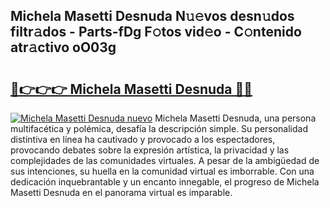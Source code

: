 ## Michela Masetti Desnuda N𝚞𝚎vos desn𝚞dos filtr𝚊dos - Parts-fDg F𝚘tos vid𝚎o - C𝚘ntenido atr𝚊ctivo oO03g

# <h2><a href="http://mb1b9l.tromn.icu/?c=Michela+Masetti+Desnuda">🔗👉👉👉 Michela Masetti Desnuda 🔗🔗</a></h2>

[![Michela Masetti Desnuda nuevo](https://i.imgur.com/pEAQMta.gif)](http://mb1b9l.tromn.icu/?c=Michela+Masetti+Desnuda)
Michela Masetti Desnuda, una persona multifacética y polémica, desafía la descripción simple. Su personalidad distintiva en línea ha cautivado y provocado a los espectadores, provocando debates sobre la expresión artística, la privacidad y las complejidades de las comunidades virtuales. A pesar de la ambigüedad de sus intenciones, su huella en la comunidad virtual es imborrable. Con una dedicación inquebrantable y un encanto innegable, el progreso de Michela Masetti Desnuda en el panorama virtual es imparable.
